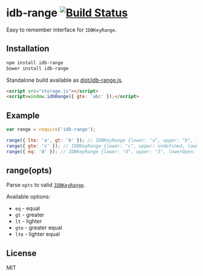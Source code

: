 # idb-range [![Build Status](https://travis-ci.org/treojs/idb-range.png?branch=master)](https://travis-ci.org/treojs/idb-range)

Easy to remember interface for `IDBKeyRange`.

## Installation

```bash
npm install idb-range
bower install idb-range
```

Standalone build available as [dist/idb-range.js](./dist/idb-range.js).

```html
<script src="storage.js"></script>
<script>window.idbRange({ gte: 'abc' });</script>
```

## Example

```js
var range = require('idb-range');

range({ lte: 'a', gt: 'b' }); // IDBKeyRange {lower: "a", upper: "b", lowerOpen: true, upperOpen: true}
range({ gte: 'c' }); // IDBKeyRange {lower: "c", upper: undefined, lowerOpen: false, upperOpen: true}
range({ eq: 'd' }); // IDBKeyRange {lower: "d", upper: "3", lowerOpen: false, upperOpen: false}
```

## range(opts)

Parse `opts` to valid [`IDBKeyRange`](https://developer.mozilla.org/en-US/docs/Web/API/IDBKeyRange).

Available options:

* `eq` - equal
* `gt` - greater
* `lt` - lighter
* `gte` - greater equal
* `lte` - lighter equal

## License

MIT
